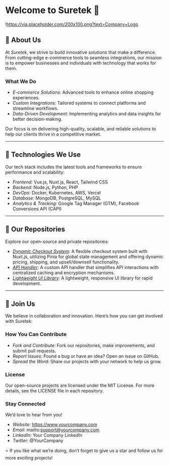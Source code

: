 # Welcome to Suretek 👋  

!https://via.placeholder.com/200x100.png?text=Company+Logo  

## 🌟 About Us  

At *Suretek*, we strive to build innovative solutions that make a difference. From cutting-edge e-commerce tools to seamless integrations, our mission is to empower businesses and individuals with technology that works for them.  

### What We Do  
- *E-commerce Solutions:* Advanced tools to enhance online shopping experiences.  
- *Custom Integrations:* Tailored systems to connect platforms and streamline workflows.  
- *Data-Driven Development:* Implementing analytics and data insights for better decision-making.  

Our focus is on delivering high-quality, scalable, and reliable solutions to help our clients thrive in a competitive market.  

---  

## 🔧 Technologies We Use  

Our tech stack includes the latest tools and frameworks to ensure performance and scalability:  
- *Frontend:* Vue.js, Nuxt.js, React, Tailwind CSS  
- *Backend:* Node.js, Python, PHP  
- *DevOps:* Docker, Kubernetes, AWS, Vercel  
- *Database:* MongoDB, PostgreSQL, MySQL  
- *Analytics & Tracking:* Google Tag Manager (GTM), Facebook Conversions API (CAPI)  

---  

## 📂 Our Repositories  

Explore our open-source and private repositories:  
- *[Dynamic Checkout System](https://github.com/yourcompany/dynamic-checkout):* A flexible checkout system built with Nuxt.js, utilizing Pinia for global state management and offering dynamic pricing, shipping, and upsell/downsell functionality.  
- *[API Handler](https://github.com/yourcompany/api-handler):* A custom API handler that simplifies API interactions with centralized caching and encryption mechanisms.  
- *[Lightweight UI Library](https://github.com/yourcompany/ui-library):* A lightweight, responsive UI library for rapid development.  

---  

## 🤝 Join Us
We believe in collaboration and innovation. Here’s how you can get involved with Suretek:

### How You Can Contribute
- *Fork and Contribute:* Fork our repositories, make improvements, and submit pull requests.
- *Report Issues:* Found a bug or have an idea? Open an issue on GitHub.
- *Spread the Word:* Share our projects with your network to help us grow.

### License
Our open-source projects are licensed under the MIT License. For more details, see the LICENSE file in each repository.

### Stay Connected
We’d love to hear from you!

- *Website:* https://www.yourcompany.com
- *Email:* mailto:support@yourcompany.com
- *LinkedIn:* Your Company LinkedIn
- *Twitter:* @YourCompany

⭐ If you like what we’re doing, don’t forget to give us a star and follow us for more exciting projects!
